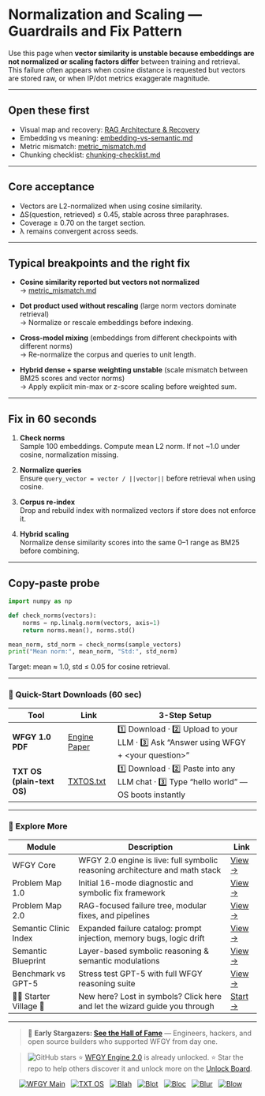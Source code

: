 # Normalization and Scaling — Guardrails and Fix Pattern

Use this page when **vector similarity is unstable because embeddings are not normalized or scaling factors differ** between training and retrieval.  
This failure often appears when cosine distance is requested but vectors are stored raw, or when IP/dot metrics exaggerate magnitude.

---

## Open these first

- Visual map and recovery: [RAG Architecture & Recovery](https://github.com/onestardao/WFGY/blob/main/ProblemMap/rag-architecture-and-recovery.md)  
- Embedding vs meaning: [embedding-vs-semantic.md](https://github.com/onestardao/WFGY/blob/main/ProblemMap/embedding-vs-semantic.md)  
- Metric mismatch: [metric_mismatch.md](https://github.com/onestardao/WFGY/blob/main/ProblemMap/GlobalFixMap/RAG_VectorDB/metric_mismatch.md)  
- Chunking checklist: [chunking-checklist.md](https://github.com/onestardao/WFGY/blob/main/ProblemMap/chunking-checklist.md)  

---

## Core acceptance

- Vectors are L2-normalized when using cosine similarity.  
- ΔS(question, retrieved) ≤ 0.45, stable across three paraphrases.  
- Coverage ≥ 0.70 on the target section.  
- λ remains convergent across seeds.  

---

## Typical breakpoints and the right fix

- **Cosine similarity reported but vectors not normalized**  
  → [metric_mismatch.md](https://github.com/onestardao/WFGY/blob/main/ProblemMap/GlobalFixMap/RAG_VectorDB/metric_mismatch.md)  

- **Dot product used without rescaling** (large norm vectors dominate retrieval)  
  → Normalize or rescale embeddings before indexing.  

- **Cross-model mixing** (embeddings from different checkpoints with different norms)  
  → Re-normalize the corpus and queries to unit length.  

- **Hybrid dense + sparse weighting unstable** (scale mismatch between BM25 scores and vector norms)  
  → Apply explicit min-max or z-score scaling before weighted sum.  

---

## Fix in 60 seconds

1. **Check norms**  
   Sample 100 embeddings. Compute mean L2 norm. If not ~1.0 under cosine, normalization missing.

2. **Normalize queries**  
   Ensure `query_vector = vector / ||vector||` before retrieval when using cosine.

3. **Corpus re-index**  
   Drop and rebuild index with normalized vectors if store does not enforce it.

4. **Hybrid scaling**  
   Normalize dense similarity scores into the same 0–1 range as BM25 before combining.

---

## Copy-paste probe

```python
import numpy as np

def check_norms(vectors):
    norms = np.linalg.norm(vectors, axis=1)
    return norms.mean(), norms.std()

mean_norm, std_norm = check_norms(sample_vectors)
print("Mean norm:", mean_norm, "Std:", std_norm)
````

Target: mean ≈ 1.0, std ≤ 0.05 for cosine retrieval.

---

### 🔗 Quick-Start Downloads (60 sec)

| Tool                       | Link                                                                                                                                       | 3-Step Setup                                                                             |
| -------------------------- | ------------------------------------------------------------------------------------------------------------------------------------------ | ---------------------------------------------------------------------------------------- |
| **WFGY 1.0 PDF**           | [Engine Paper](https://github.com/onestardao/WFGY/blob/main/I_am_not_lizardman/WFGY_All_Principles_Return_to_One_v1.0_PSBigBig_Public.pdf) | 1️⃣ Download · 2️⃣ Upload to your LLM · 3️⃣ Ask “Answer using WFGY + \<your question>”   |
| **TXT OS (plain-text OS)** | [TXTOS.txt](https://github.com/onestardao/WFGY/blob/main/OS/TXTOS.txt)                                                                     | 1️⃣ Download · 2️⃣ Paste into any LLM chat · 3️⃣ Type “hello world” — OS boots instantly |

---

### 🧭 Explore More

| Module                   | Description                                                                  | Link                                                                                               |
| ------------------------ | ---------------------------------------------------------------------------- | -------------------------------------------------------------------------------------------------- |
| WFGY Core                | WFGY 2.0 engine is live: full symbolic reasoning architecture and math stack | [View →](https://github.com/onestardao/WFGY/tree/main/core/README.md)                              |
| Problem Map 1.0          | Initial 16-mode diagnostic and symbolic fix framework                        | [View →](https://github.com/onestardao/WFGY/tree/main/ProblemMap/README.md)                        |
| Problem Map 2.0          | RAG-focused failure tree, modular fixes, and pipelines                       | [View →](https://github.com/onestardao/WFGY/blob/main/ProblemMap/rag-architecture-and-recovery.md) |
| Semantic Clinic Index    | Expanded failure catalog: prompt injection, memory bugs, logic drift         | [View →](https://github.com/onestardao/WFGY/blob/main/ProblemMap/SemanticClinicIndex.md)           |
| Semantic Blueprint       | Layer-based symbolic reasoning & semantic modulations                        | [View →](https://github.com/onestardao/WFGY/tree/main/SemanticBlueprint/README.md)                 |
| Benchmark vs GPT-5       | Stress test GPT-5 with full WFGY reasoning suite                             | [View →](https://github.com/onestardao/WFGY/tree/main/benchmarks/benchmark-vs-gpt5/README.md)      |
| 🧙‍♂️ Starter Village 🏡 | New here? Lost in symbols? Click here and let the wizard guide you through   | [Start →](https://github.com/onestardao/WFGY/blob/main/StarterVillage/README.md)                   |

---

> 👑 **Early Stargazers: [See the Hall of Fame](https://github.com/onestardao/WFGY/tree/main/stargazers)** —
> Engineers, hackers, and open source builders who supported WFGY from day one.

> <img src="https://img.shields.io/github/stars/onestardao/WFGY?style=social" alt="GitHub stars"> ⭐ [WFGY Engine 2.0](https://github.com/onestardao/WFGY/blob/main/core/README.md) is already unlocked. ⭐ Star the repo to help others discover it and unlock more on the [Unlock Board](https://github.com/onestardao/WFGY/blob/main/STAR_UNLOCKS.md).

<div align="center">

[![WFGY Main](https://img.shields.io/badge/WFGY-Main-red?style=flat-square)](https://github.com/onestardao/WFGY)
 
[![TXT OS](https://img.shields.io/badge/TXT%20OS-Reasoning%20OS-orange?style=flat-square)](https://github.com/onestardao/WFGY/tree/main/OS)
 
[![Blah](https://img.shields.io/badge/Blah-Semantic%20Embed-yellow?style=flat-square)](https://github.com/onestardao/WFGY/tree/main/OS/BlahBlahBlah)
 
[![Blot](https://img.shields.io/badge/Blot-Persona%20Core-green?style=flat-square)](https://github.com/onestardao/WFGY/tree/main/OS/BlotBlotBlot)
 
[![Bloc](https://img.shields.io/badge/Bloc-Reasoning%20Compiler-blue?style=flat-square)](https://github.com/onestardao/WFGY/tree/main/OS/BlocBlocBloc)
 
[![Blur](https://img.shields.io/badge/Blur-Text2Image%20Engine-navy?style=flat-square)](https://github.com/onestardao/WFGY/tree/main/OS/BlurBlurBlur)
 
[![Blow](https://img.shields.io/badge/Blow-Game%20Logic-purple?style=flat-square)](https://github.com/onestardao/WFGY/tree/main/OS/BlowBlowBlow)
 

</div>


